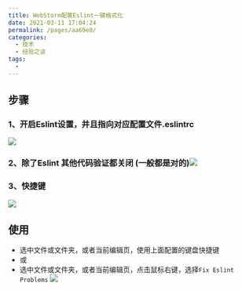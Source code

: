 ```yaml
---
title: WebStorm配置Eslint一键格式化
date: 2021-03-11 17:04:24
permalink: /pages/aa69e0/
categories:
  - 技术
  - 经验之谈
tags:
  - 
---
```


## 步骤
### 1、开启Eslint设置，并且指向对应配置文件.eslintrc
![](https://cdn.jsdelivr.net/gh/kimentanm/image-store/img/20210311170807.png)

### 2、除了Eslint 其他代码验证都关闭 (一般都是对的)![](https://cdn.jsdelivr.net/gh/kimentanm/image-store/img/20210311171011.png)

### 3、快捷键
![](https://cdn.jsdelivr.net/gh/kimentanm/image-store/img/20210311171110.png)

## 使用
- 选中文件或文件夹，或者当前编辑页，使用上面配置的键盘快捷键
- 或
- 选中文件或文件夹，或者当前编辑页，点击鼠标右键，选择`Fix Eslint Problems`
![](https://cdn.jsdelivr.net/gh/kimentanm/image-store/img/20210311171324.png)
